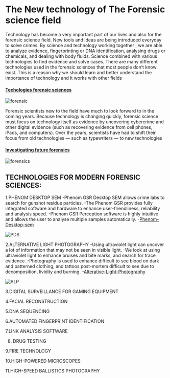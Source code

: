 # The New technology of The Forensic science field

Technology has become a very important part of our lives and also for the forensic science field. New tools and ideas are being introduced everyday to solve crimes. By science and technology working together , we are able to  analyze evidence, fingerprinting or DNA identification, analysing drugs or chemicals, and dealing with body fluids. Science combined with various technologies to find evidence and solve cases. There are many different technologies used in the forensic sciences that most people don’t know exist. This is a reason why we should learn and better understand the importance of technology and it works with other fields

#### [Techologies forensic sciences](https://www.atascientific.com.au/technologies-forensic-sciences/)

![forensic](https://www.sciencenewsforstudents.org/wp-content/uploads/2020/05/1030_LL_Forensic_Science.png)

Forensic scientists new to the field have much to look forward to in the coming years. Because technology is changing quickly, forensic science must focus on technology itself as evidence by uncovering cybercrime and other digital evidence (such as recovering evidence from cell phones, iPads, and computers). Over the years, scientists have had to shift their focus from old technologies — such as typewriters — to new technologies

#### [Investigating future forensics](https://www.aaas.org/investigating-future-forensics)

![forensics](https://www.corporatecomplianceinsights.com/wp-content/uploads/2019/06/old-new-tech.jpg)

## TECHNOLOGIES FOR MODERN FORENSIC SCIENCES:

1.PHENOM DESKTOP SEM
    -Phenom GSR Desktop SEM allows crime labs to search for gunshot residue particles.
    -The Phenom GSR provides fully integrated software and hardware to enhance user-friendliness, reliability and analysis speed.
    -Phenom GSR Perception software is highly intuitive and allows the user to analyse multiple samples automatically.
    -[Phenom-Desktop-sem](https://www.atascientific.com.au/products/phenom-gsr-desktop-scanning-electron-microscope/)
    
![PDS](https://www.azonano.com/images/equipments/EquipmentImage_1193.jpg)

2.ALTERNATIVE LIGHT PHOTOGRAPHY 
    -Using ultraviolet light can uncover a lot of information that may not be seen in visible light.
    -We look at using ultraviolet light to enhance bruises and bite marks, and search for trace evidence.
    -Photography is used to enhance difficult to see blood on dark and patterned clothing, and tattoos post-mortem difficult to see due to decomposition, lividity and burning.
    -[Alterative-Light-Photography](https://www.sciencedirect.com/science/article/abs/pii/S0031302516302288)
    
![ALP](https://possibility.teledyneimaging.com/wp-content/uploads/2017/03/luminol.png)

3.DIGITAL SURVEILLANCE FOR GAMING EQUIPMENT

4.FACIAL RECONSTRUCTION

5.DNA SEQUENCING

6.AUTOMATED FINGERPRINT IDENTIFICATION

7.LINK ANALYSIS SOFTWARE

8. DRUG TESTING

9.FIRE TECHNOLOGY

10.HIGH-POWERED MICROSCOPES

11.HIGH-SPEED BALLISTICS PHOTOGRAPHY

